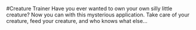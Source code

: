 #Creature Trainer
Have you ever wanted to own your own silly little creature? Now you can with this mysterious application. Take care of your creature, feed your creature, and who knows what else...
